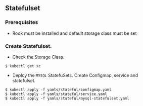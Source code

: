 ## Statefulset 
### Prerequisites
- Rook must be installed and default storage class must be set 

### Create Statefulset.

- Check the Storage Class.
```
$ kubectl get sc
```

- Deploy the `MYSQL` StatefuSets. Create Configmap, service and statefulset.
```
$ kubectl apply -f yamls/stateful/configmap.yaml
$ kubectl apply -f yamls/stateful/service.yaml
$ kubectl apply -f yamls/stateful/mysql-statefulset.yaml
```
